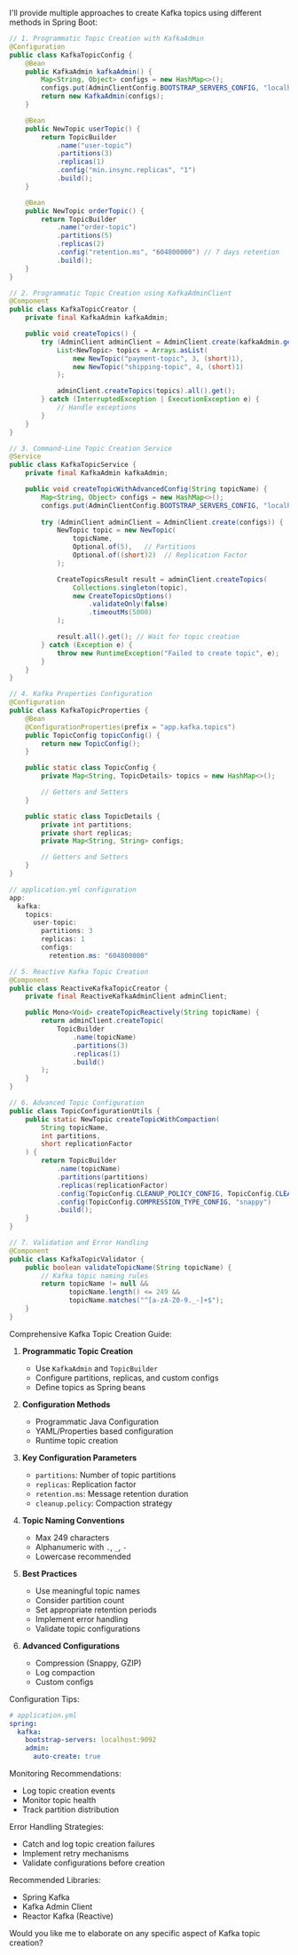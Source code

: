 I'll provide multiple approaches to create Kafka topics using different methods in Spring Boot:

```java
// 1. Programmatic Topic Creation with KafkaAdmin
@Configuration
public class KafkaTopicConfig {
    @Bean
    public KafkaAdmin kafkaAdmin() {
        Map<String, Object> configs = new HashMap<>();
        configs.put(AdminClientConfig.BOOTSTRAP_SERVERS_CONFIG, "localhost:9092");
        return new KafkaAdmin(configs);
    }

    @Bean
    public NewTopic userTopic() {
        return TopicBuilder
            .name("user-topic")
            .partitions(3)
            .replicas(1)
            .config("min.insync.replicas", "1")
            .build();
    }

    @Bean
    public NewTopic orderTopic() {
        return TopicBuilder
            .name("order-topic")
            .partitions(5)
            .replicas(2)
            .config("retention.ms", "604800000") // 7 days retention
            .build();
    }
}

// 2. Programmatic Topic Creation using KafkaAdminClient
@Component
public class KafkaTopicCreator {
    private final KafkaAdmin kafkaAdmin;

    public void createTopics() {
        try (AdminClient adminClient = AdminClient.create(kafkaAdmin.getConfigurationProperties())) {
            List<NewTopic> topics = Arrays.asList(
                new NewTopic("payment-topic", 3, (short)1),
                new NewTopic("shipping-topic", 4, (short)1)
            );

            adminClient.createTopics(topics).all().get();
        } catch (InterruptedException | ExecutionException e) {
            // Handle exceptions
        }
    }
}

// 3. Command-Line Topic Creation Service
@Service
public class KafkaTopicService {
    private final KafkaAdmin kafkaAdmin;

    public void createTopicWithAdvancedConfig(String topicName) {
        Map<String, Object> configs = new HashMap<>();
        configs.put(AdminClientConfig.BOOTSTRAP_SERVERS_CONFIG, "localhost:9092");
        
        try (AdminClient adminClient = AdminClient.create(configs)) {
            NewTopic topic = new NewTopic(
                topicName, 
                Optional.of(5),   // Partitions
                Optional.of((short)2)  // Replication Factor
            );

            CreateTopicsResult result = adminClient.createTopics(
                Collections.singleton(topic), 
                new CreateTopicsOptions()
                    .validateOnly(false)
                    .timeoutMs(5000)
            );

            result.all().get(); // Wait for topic creation
        } catch (Exception e) {
            throw new RuntimeException("Failed to create topic", e);
        }
    }
}

// 4. Kafka Properties Configuration
@Configuration
public class KafkaTopicProperties {
    @Bean
    @ConfigurationProperties(prefix = "app.kafka.topics")
    public TopicConfig topicConfig() {
        return new TopicConfig();
    }

    public static class TopicConfig {
        private Map<String, TopicDetails> topics = new HashMap<>();

        // Getters and Setters
    }

    public static class TopicDetails {
        private int partitions;
        private short replicas;
        private Map<String, String> configs;

        // Getters and Setters
    }
}

// application.yml configuration
app:
  kafka:
    topics:
      user-topic:
        partitions: 3
        replicas: 1
        configs:
          retention.ms: "604800000"

// 5. Reactive Kafka Topic Creation
@Component
public class ReactiveKafkaTopicCreator {
    private final ReactiveKafkaAdminClient adminClient;

    public Mono<Void> createTopicReactively(String topicName) {
        return adminClient.createTopic(
            TopicBuilder
                .name(topicName)
                .partitions(3)
                .replicas(1)
                .build()
        );
    }
}

// 6. Advanced Topic Configuration
public class TopicConfigurationUtils {
    public static NewTopic createTopicWithCompaction(
        String topicName, 
        int partitions, 
        short replicationFactor
    ) {
        return TopicBuilder
            .name(topicName)
            .partitions(partitions)
            .replicas(replicationFactor)
            .config(TopicConfig.CLEANUP_POLICY_CONFIG, TopicConfig.CLEANUP_POLICY_COMPACT)
            .config(TopicConfig.COMPRESSION_TYPE_CONFIG, "snappy")
            .build();
    }
}

// 7. Validation and Error Handling
@Component
public class KafkaTopicValidator {
    public boolean validateTopicName(String topicName) {
        // Kafka topic naming rules
        return topicName != null && 
               topicName.length() <= 249 && 
               topicName.matches("^[a-zA-Z0-9._-]+$");
    }
}

```

Comprehensive Kafka Topic Creation Guide:

1. **Programmatic Topic Creation**
    - Use `KafkaAdmin` and `TopicBuilder`
    - Configure partitions, replicas, and custom configs
    - Define topics as Spring beans

2. **Configuration Methods**
    - Programmatic Java Configuration
    - YAML/Properties based configuration
    - Runtime topic creation

3. **Key Configuration Parameters**
    - `partitions`: Number of topic partitions
    - `replicas`: Replication factor
    - `retention.ms`: Message retention duration
    - `cleanup.policy`: Compaction strategy

4. **Topic Naming Conventions**
    - Max 249 characters
    - Alphanumeric with `.`, `_`, `-`
    - Lowercase recommended

5. **Best Practices**
    - Use meaningful topic names
    - Consider partition count
    - Set appropriate retention periods
    - Implement error handling
    - Validate topic configurations

6. **Advanced Configurations**
    - Compression (Snappy, GZIP)
    - Log compaction
    - Custom configs

Configuration Tips:
```yaml
# application.yml
spring:
  kafka:
    bootstrap-servers: localhost:9092
    admin:
      auto-create: true
```

Monitoring Recommendations:
- Log topic creation events
- Monitor topic health
- Track partition distribution

Error Handling Strategies:
- Catch and log topic creation failures
- Implement retry mechanisms
- Validate configurations before creation

Recommended Libraries:
- Spring Kafka
- Kafka Admin Client
- Reactor Kafka (Reactive)

Would you like me to elaborate on any specific aspect of Kafka topic creation?